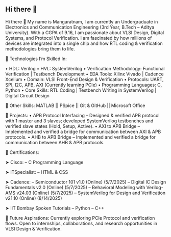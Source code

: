 ## Hi there 👋
Hi there 👋
My name is Mangaratnam, I am currently an Undergraduate in Electronics and Communication Engineering (3rd Year, B.Tech – Aditya University). With a CGPA of 9.16, I am passionate about VLSI Design, Digital Systems, and Protocol Verification. I am fascinated by how millions of devices are integrated into a single chip and how RTL coding & verification methodologies bring them to life.

🔹 Technologies I’m Skilled In:

 • HDL: Verilog
 • HVL: SystemVerilog
 • Verification Methodology: Functional Verification | Testbench Development 
 • EDA Tools: Xilinx Vivado | Cadence Xcelium 
 • Domain: VLSI Front-End Design & Verification 
 • Protocols: UART, SPI, I2C, APB, AXI (Currently learning PCIe)
 • Programming Languages: C, Python
 • Core Skills: RTL Coding | Testbench Writing in SystemVerilog | Digital Circuit Design 

🔹 Other Skills:
MATLAB || PSpice  || Git & GitHub || Microsoft Office

📂 Projects:
 • APB Protocol Interfacing – Designed & verified APB protocol with 1 master and 3 slaves; developed SystemVerilog testbenches and verified slave states (Hold, Setup, Active).
 • AXI to APB Bridge – Implemented and verified a bridge for communication between AXI & APB protocols.
 • AHB to APB Bridge – Implemented and verified a bridge for communication between AHB & APB protocols.

📜 Certifications:

➤ Cisco:
  – C Programming Language
 
➤ ITSpecialist:
  – HTML & CSS

➤ Cadence:
  – Semiconductor 101 v1.0  (Online)  (5/7/2025)
  – Digital IC Design Fundamentals v2.0 (Online)  (5/7/2025)
  – Behavioral Modeling with Verilog-AMS v24.03 (Online)  (5/7/2025)
  – SystemVerilog for Design and Verification v21.10 (Online)  (8/14/2025)

➤ IIT Bombay Spoken Tutorials 
   – Python
   – C++

🚀 Future Aspirations:
Currently exploring PCIe Protocol and verification flows. Open to internships, collaborations, and research opportunities in VLSI Design & Verification.
